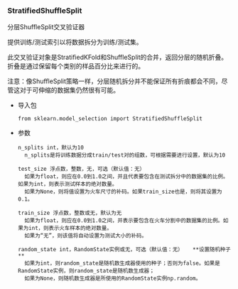 ### StratifiedShuffleSplit

分层ShuffleSplit交叉验证器

提供训练/测试索引以将数据拆分为训练/测试集。

此交叉验证对象是StratifiedKFold和ShuffleSplit的合并，返回分层的随机折叠。折叠是通过保留每个类别的样品百分比来进行的。

注意：像ShuffleSplit策略一样，分层随机拆分并不能保证所有折痕都会不同，尽管这对于可伸缩的数据集仍然很有可能。



*   导入包

        from sklearn.model_selection import StratifiedShuffleSplit

*   参数

        n_splits int，默认为10
          n_splits是将训练数据分成train/test对的组数，可根据需要进行设置，默认为10

        test_size 浮点数，整数，无，可选（默认值：无）        
          如果为float，则应在0.0到1.0之间，并且代表要包含在测试拆分中的数据集的比例。如果为int，则表示测试样本的绝对数量。
          如果为None，则将值设置为火车尺寸的补码。如果train_size也是，则将其设置为0.1。

        train_size 浮点数，整数或无，默认为无
          如果为float，则应在0.0到1.0之间，并表示要包含在火车分割中的数据集的比例。如果为int，则表示火车样本的绝对数量。
          如果为“无”，则该值将自动设置为测试大小的补码。

        random_state int，RandomState实例或无，可选（默认值：无）   **设置随机种子**
          如果为int，则random_state是随机数生成器使用的种子；否则为false。如果是RandomState实例，则random_state是随机数生成器；
          如果为None，则随机数生成器是所使用的RandomState实例np.random。









